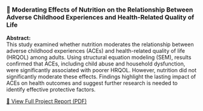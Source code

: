 ### 🥗 Moderating Effects of Nutrition on the Relationship Between Adverse Childhood Experiences and Health-Related Quality of Life

**Abstract:**  
This study examined whether nutrition moderates the relationship between adverse childhood experiences (ACEs) and health-related quality of life (HRQOL) among adults. Using structural equation modeling (SEM), results confirmed that ACEs, including child abuse and household dysfunction, were significantly associated with poorer HRQOL. However, nutrition did not significantly moderate these effects. Findings highlight the lasting impact of ACEs on health outcomes and suggest further research is needed to identify effective protective factors.

[📄 View Full Project Report (PDF)](Nutrition-ACE-Qual%20of%20Life-SEM.pdf)
